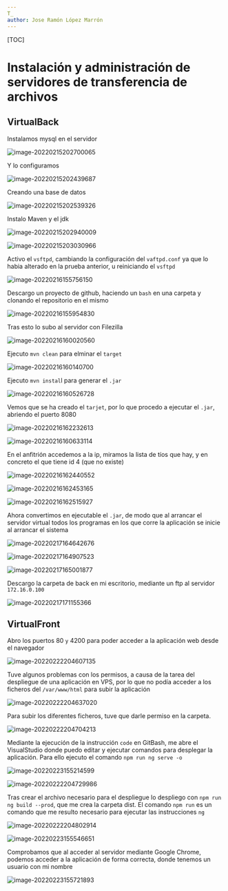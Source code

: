 ```yaml
---
T_
author: Jose Ramón López Marrón
---
```


[TOC]

# Instalación y administración de servidores de transferencia de archivos

## VirtualBack

Instalamos mysql en el servidor

![image-20220215202700065](Tarea%20evaluable%20-%20Despliegue%20de%20aplicaci%C3%B3n%20en%20VPS.assets/image-20220215202700065.png)

 Y lo configuramos

![image-20220215202439687](Tarea%20evaluable%20-%20Despliegue%20de%20aplicaci%C3%B3n%20en%20VPS.assets/image-20220215202439687.png)

Creando una base de datos

![image-20220215202539326](Tarea%20evaluable%20-%20Despliegue%20de%20aplicaci%C3%B3n%20en%20VPS.assets/image-20220215202539326.png)

Instalo Maven y el jdk

![image-20220215202940009](Tarea%20evaluable%20-%20Despliegue%20de%20aplicaci%C3%B3n%20en%20VPS.assets/image-20220215202940009.png)

![image-20220215203030966](Tarea%20evaluable%20-%20Despliegue%20de%20aplicaci%C3%B3n%20en%20VPS.assets/image-20220215203030966.png)

Activo el `vsftpd`, cambiando la configuración del `vaftpd.conf` ya que lo habia alterado en la prueba anterior, u reiniciando el `vsftpd`

![image-20220216155756150](Tarea%20evaluable%20-%20Despliegue%20de%20aplicaci%C3%B3n%20en%20VPS.assets/image-20220216155756150.png)

Descargo un proyecto de github, haciendo un `bash` en una carpeta y clonando el repositorio en el mismo

![image-20220216155954830](Tarea%20evaluable%20-%20Despliegue%20de%20aplicaci%C3%B3n%20en%20VPS.assets/image-20220216155954830.png)

Tras esto lo subo al servidor con Filezilla

![image-20220216160020560](Tarea%20evaluable%20-%20Despliegue%20de%20aplicaci%C3%B3n%20en%20VPS.assets/image-20220216160020560.png)

Ejecuto `mvn clean` para elminar el `target`

![image-20220216160140700](Tarea%20evaluable%20-%20Despliegue%20de%20aplicaci%C3%B3n%20en%20VPS.assets/image-20220216160140700.png)

Ejecuto `mvn instal`l para generar el `.jar`

![image-20220216160526728](Tarea%20evaluable%20-%20Despliegue%20de%20aplicaci%C3%B3n%20en%20VPS.assets/image-20220216160526728.png)

Vemos que se ha creado el `tarjet`, por lo que procedo a ejecutar el `.jar`, abriendo el puerto 8080

![image-20220216162232613](Tarea%20evaluable%20-%20Despliegue%20de%20aplicaci%C3%B3n%20en%20VPS.assets/image-20220216162232613.png)

![image-20220216160633114](Tarea%20evaluable%20-%20Despliegue%20de%20aplicaci%C3%B3n%20en%20VPS.assets/image-20220216160633114.png)

En el anfitrión accedemos a la ip, miramos la lista de tíos que hay, y en concreto el que tiene id 4 (que no existe)

![image-20220216162440552](Tarea%20evaluable%20-%20Despliegue%20de%20aplicaci%C3%B3n%20en%20VPS.assets/image-20220216162440552.png)

![image-20220216162453165](Tarea%20evaluable%20-%20Despliegue%20de%20aplicaci%C3%B3n%20en%20VPS.assets/image-20220216162453165.png)

![image-20220216162515927](Tarea%20evaluable%20-%20Despliegue%20de%20aplicaci%C3%B3n%20en%20VPS.assets/image-20220216162515927.png)

Ahora convertimos en ejecutable el `.jar`, de modo que al arrancar el servidor virtual todos los programas en los que corre la aplicación se inicie al arrancar el sistema

![image-20220217164642676](Tarea%20evaluable%20-%20Despliegue%20de%20aplicaci%C3%B3n%20en%20VPS.assets/image-20220217164642676.png)

![image-20220217164907523](Tarea%20evaluable%20-%20Despliegue%20de%20aplicaci%C3%B3n%20en%20VPS.assets/image-20220217164907523.png)

![image-20220217165001877](Tarea%20evaluable%20-%20Despliegue%20de%20aplicaci%C3%B3n%20en%20VPS.assets/image-20220217165001877.png)

Descargo la carpeta de back en mi escritorio, mediante un ftp al servidor `172.16.0.100`

![image-20220217171155366](Tarea%20evaluable%20-%20Despliegue%20de%20aplicaci%C3%B3n%20en%20VPS.assets/image-20220217171155366.png)







## VirtualFront

Abro los puertos 80 `y` 4200 para poder acceder a la aplicación web desde el navegador

![image-20220222204607135](Tarea%20evaluable%20-%20Despliegue%20de%20aplicaci%C3%B3n%20en%20VPS.assets/image-20220222204607135.png)

Tuve algunos problemas con los permisos, a causa de la tarea del despliegue de una aplicación en VPS, por lo que no podía acceder a los ficheros del `/var/www/html` para subir la aplicación

![image-20220222204637020](Tarea%20evaluable%20-%20Despliegue%20de%20aplicaci%C3%B3n%20en%20VPS.assets/image-20220222204637020.png)

Para subir los diferentes ficheros, tuve que darle permiso en la carpeta.

![image-20220222204704213](Tarea%20evaluable%20-%20Despliegue%20de%20aplicaci%C3%B3n%20en%20VPS.assets/image-20220222204704213.png)

Mediante la ejecución de la instrucción `code` en GitBash, me abre el VisualStudio donde puedo editar y ejecutar comandos para desplegar la aplicación. Para ello ejecuto el comando `npm run ng serve -o`

![image-20220223155214599](Tarea%20evaluable%20-%20Despliegue%20de%20aplicaci%C3%B3n%20en%20VPS.assets/image-20220223155214599.png)

![image-20220222204729986](Tarea%20evaluable%20-%20Despliegue%20de%20aplicaci%C3%B3n%20en%20VPS.assets/image-20220222204729986.png)

Tras crear el archivo necesario para el despliegue lo despliego con `npm run ng build --prod`, que me crea la  carpeta dist. El comando `npm run` es un comando que me resulto necesario para ejecutar las instrucciones `ng`

![image-20220222204802914](Tarea%20evaluable%20-%20Despliegue%20de%20aplicaci%C3%B3n%20en%20VPS.assets/image-20220222204802914.png)

![image-20220223155546651](Tarea%20evaluable%20-%20Despliegue%20de%20aplicaci%C3%B3n%20en%20VPS.assets/image-20220223155546651.png)

Comprobamos que al acceder al servidor mediante Google Chrome, podemos acceder a la aplicación de forma correcta, donde tenemos un usuario con mi nombre

![image-20220223155721893](Tarea%20evaluable%20-%20Despliegue%20de%20aplicaci%C3%B3n%20en%20VPS.assets/image-20220223155721893.png)

